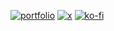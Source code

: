 [![portfolio](https://github.com/Jecta/jecta/assets/68130184/dd0ea770-c8a4-4337-ba6c-788ea6ab3be4)](https://jeremybosma.nl)
[![x](https://github.com/Jecta/jecta/assets/68130184/2c635958-af7e-4f93-a06d-3944e1de0fbd)](https://ko-fi.com/Z8Z6J1HO5)
[![ko-fi](https://github.com/Jecta/jecta/assets/68130184/87ff540c-ec4e-465b-b7be-d1272531f140)](https://x.com/jecta2)

<!-- [learn more @ jecta.me](https://jecta.me) -->
<!-- ![portfolio](jecta.png) -->
<!-- !- 🌱 I’m currently studying software development and self-learning design. -->
<!-- !- 📫 How to reach me: [contacts information](https://jeremybosma.nl/contact). -->

<!-- !- [Learn more about me and what i do on my portfolio!](https://jeremybosma.nl) -->

